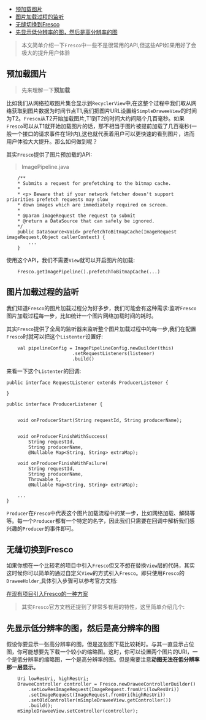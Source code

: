 
- [预加载图片](#预加载图片)
- [图片加载过程的监听](#图片加载过程的监听)
- [无缝切换到Fresco](#无缝切换到fresco)
- [先显示低分辨率的图，然后是高分辨率的图](#先显示低分辨率的图然后是高分辨率的图)

>本文简单介绍一下`Fresco`中一些不是很常用的API,但这些API如果用好了会极大的提升用户体验

## 预加载图片

>先来理解一下**预加载**

比如我们从网络拉取图片集合显示到`RecyclerView`中,在这整个过程中我们取从网络获取到图片数据为时间节点T1,我们把图片URL设置给`SimpleDraweeView`的时间为T2。`Fresco`从T2开始加载图片,T1到T2的时间大约间隔个几百毫秒。如果`Fresco`可以从T1就开始加载图片的话，那不相当于图片被提前加载了几百毫秒(一般一个接口的请求事件在1秒内),这也就代表着用户可以更快速的看到图片，进而用户体验大大提升。那么如何做到呢？

其实`Fresco`提供了图片预加载的API:

>ImagePipeline.java
```
    /**
    * Submits a request for prefetching to the bitmap cache.
    *
    * <p> Beware that if your network fetcher doesn't support priorities prefetch requests may slow
    * down images which are immediately required on screen.
    *
    * @param imageRequest the request to submit
    * @return a DataSource that can safely be ignored.
    */
    public DataSource<Void> prefetchToBitmapCache(ImageRequest imageRequest,Object callerContext) {
        ...
    }
```

使用这个API，我们不需要`View`就可以开启图片的加载:

```
    Fresco.getImagePipeline().prefetchToBitmapCache(...)
```

## 图片加载过程的监听

我们知道`Fresco`的图片加载过程分为好多步，我们可能会有这种需求:监听`Fresco`图片加载过程每一步，比如统计一个图片网络加载时间的耗时。

其实`Fresco`提供了全局的监听器来监听整个图片加载过程中的每一步,我们在配置`Fresco`时就可以把这个`Listenter`设置好:

```
    val pipelineConfig = ImagePipelineConfig.newBuilder(this)
                        .setRequestListeners(listener)
                        .build()
```

来看一下这个`Listenter`的回调:

```
public interface RequestListener extends ProducerListener {

}

public interface ProducerListener {


    void onProducerStart(String requestId, String producerName);


    void onProducerFinishWithSuccess(
        String requestId,
        String producerName,
        @Nullable Map<String, String> extraMap);

    void onProducerFinishWithFailure(
        String requestId,
        String producerName,
        Throwable t,
        @Nullable Map<String, String> extraMap);

    ...
}
```

`Producer`在`Fresco`中代表这个图片加载流程中的某一步，比如网络加载、解码等等。每一个`Producer`都有一个特定的名字，因此我们只需要在回调中解析我们感兴趣的`Producer`的事件即可。


## 无缝切换到Fresco

如果你想在一个比较老的项目中引入`Fresco`但又不想在替换`View`层的代码，其实这时候你可以简单的通过自定义`View`的方式引入`Fresco`。即只使用`Fresco`的`DraweeHolder`,具体引入步骤可以参考官方文档:

[在现有项目引入Fresco的一种方案](https://www.fresco-cn.org/docs/writing-custom-views.html)


>其实`Fresco`官方文档还提到了非常多有用的特性，这里简单介绍几个:


## 先显示低分辨率的图，然后是高分辨率的图

假设你要显示一张高分辨率的图，但是这张图下载比较耗时。与其一直显示占位图，你可能想要先下载一个较小的缩略图。这时，你可以设置两个图片的URI，一个是低分辨率的缩略图，一个是高分辨率的图。但是需要注意**动图无法在低分辨率那一层显示。**


```
    Uri lowResUri, highResUri;
    DraweeController controller = Fresco.newDraweeControllerBuilder()
        .setLowResImageRequest(ImageRequest.fromUri(lowResUri))
        .setImageRequest(ImageRequest.fromUri(highResUri))
        .setOldController(mSimpleDraweeView.getController())
        .build();
    mSimpleDraweeView.setController(controller);
```
